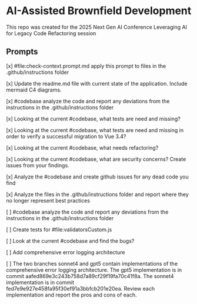 # AI-Assisted Brownfield Development

This repo was created for the 2025 Next Gen AI Conference Leveraging AI for Legacy Code Refactoring session

## Prompts

[x] #file:check-context.prompt.md apply this prompt to files in the .github/instructions folder

[x] Update the readme.md file with current state of the application. Include mermaid C4 diagrams.

[x] #codebase analyze the code and report any deviations from the instructions in the .github/instructions folder

[x] Looking at the current #codebase, what tests are need and missing?

[x] Looking at the current #codebase, what tests are need and missing in order to verify a successful migration to Vue 3.4?

[x] Looking at the current #codebase, what needs refactoring?

[x] Looking at the current #codebase, what are security concerns? Create issues from your findings.

[x] Analyze the #codebase and create github issues for any dead code you find

[x] Analyze the files in the .github/instructions folder and report where they no longer represent best practices

[ ] #codebase analyze the code and report any deviations from the instructions in the .github/instructions folder

[ ] Create tests for #file:validatorsCustom.js

[ ] Look at the current #codebase and find the bugs?

[ ] Add comprehensive error logging architecture

[ ] The two branches sonnet4 and gpt5 contain implementations of the comprehensive error logging architecture. The gpt5 implementation is in commit aafed869e3c243b758d7a89cf29f19fa70c41f8a. The sonnet4 implementation is in commit fed7e9e927e458fa95f30ef91a3bbfcb201e20ea. Review each implementation and report the pros and cons of each.
